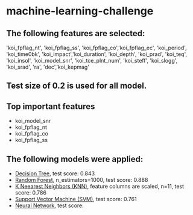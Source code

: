 # machine-learning-challenge

## The following features are selected:
'koi_fpflag_nt', 'koi_fpflag_ss', 'koi_fpflag_co','koi_fpflag_ec', 'koi_period', 'koi_time0bk', 'koi_impact','koi_duration', 'koi_depth', 'koi_prad', 'koi_teq', 'koi_insol', 'koi_model_snr', 'koi_tce_plnt_num', 'koi_steff',  'koi_slogg', 'koi_srad',  'ra', 'dec','koi_kepmag'
## Test size of 0.2 is used for all model.
## Top important features
- koi_model_snr
- koi_fpflag_nt
- koi_fpflag_co
- koi_fpflag_ss
## The following models were applied:
- [Decision Tree](model_DecisionTree.ipynb), test score: 0.843
- [Random Forest](model_RandomForest.ipynb), n_estimators=1000, test score: 0.888
- [K Neearest Neighbors (KNN)](model_KNN.ipynb), feature columns are scaled, n=11, test score: 0.786
- [Support Vector Machine (SVM)](model_SVM.ipynb), test score: 0.761
- [Neural Network](model_NeuralNetwork.ipynb), test score:
